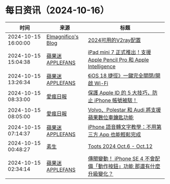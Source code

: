 ﻿# 每日资讯（2024-10-16）

|时间|来源|标题|
|---|---|---|
|2024-10-15 16:00:00|[Elmagnifico's Blog](http://elmagnifico.tech/feed.xml)|[2024可用的V2ray配置](https://elmagnifico.tech/2024/10/16/V2ray2/)|
|2024-10-15 15:04:38|[蘋果迷 APPLEFANS](https://applefans.today/feed/)|[iPad mini 7 正式推出！支援 Apple Pencil Pro 和 Apple Intelligence](https://applefans.today/2024-ipad-mini-7-launch/)|
|2024-10-15 13:26:34|[蘋果迷 APPLEFANS](https://applefans.today/feed/)|[《iOS 18 捷徑》一鍵完全關閉/開啟 Wi-Fi](https://applefans.today/2024-10-ios-18-shortcuts-wifi-switch/)|
|2024-10-15 08:33:00|[愛瘋日報](http://www.iphonetaiwan.org/feeds/posts/default)|[保護 Apple ID 的 5 大技巧，防止 iPhone 帳號被駭！](https://www.iphonetaiwan.org/2024/10/secure-your-apple-id.html)|
|2024-10-15 08:05:00|[愛瘋日報](http://www.iphonetaiwan.org/feeds/posts/default)|[Volvo、Polestar 和 Audi 將支援蘋果數位車鑰匙功能](https://www.iphonetaiwan.org/2024/10/apple-digital-car-key-volvo-polestar-audi.html)|
|2024-10-15 07:14:37|[蘋果迷 APPLEFANS](https://applefans.today/feed/)|[iPhone 語音轉文字教學：不用第三方 App 也能輕鬆完成](https://applefans.today/2024-how-to-voice-to-text-iphone/)|
|2024-10-15 00:48:27|[素生](http://z.arlmy.me/atom.xml)|[Toots 2024 Oct.6 - Oct.12](http://z.arlmy.me/posts/MastodonArchives/2024/MastodonTootsArchives_20241012/)|
|2024-10-15 02:34:14|[蘋果迷 APPLEFANS](https://applefans.today/feed/)|[傳聞變動！ iPhone SE 4 不會配備「動作按鈕」功能 那還有什麼升級變化？](https://applefans.today/2024-10-iphone-se-4-action-button-rumors/)|
